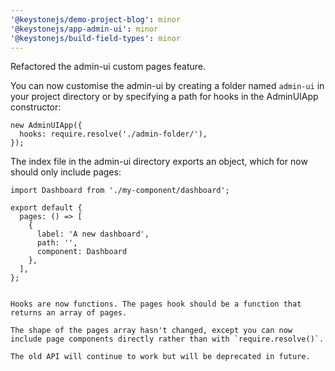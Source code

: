 ```yaml
---
'@keystonejs/demo-project-blog': minor
'@keystonejs/app-admin-ui': minor
'@keystonejs/build-field-types': minor
---
```


Refactored the admin-ui custom pages feature. 

You can now customise the admin-ui by creating a folder named `admin-ui` in your project directory or by specifying a path for hooks in the AdminUIApp constructor:

```
new AdminUIApp({
  hooks: require.resolve('./admin-folder/'),
});
```

The index file in the admin-ui directory exports an object, which for now should only include pages:

```
import Dashboard from './my-component/dashboard';

export default {
  pages: () => [
    {
      label: 'A new dashboard',
      path: '',
      component: Dashboard
    },
  ],
};


Hooks are now functions. The pages hook should be a function that returns an array of pages.

The shape of the pages array hasn't changed, except you can now include page components directly rather than with `require.resolve()`.

The old API will continue to work but will be deprecated in future.
